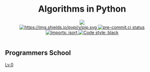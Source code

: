 <h1 align="center"> Algorithms in Python </h1>

<div align="center">
  <img src="https://img.shields.io/badge/Python-3.10.8-3776AB?style=flat-square&logo=Python&logoColor=white"/>
  <br>
  <a href="https://pypi.org/project/pip/" rel="nofollow">
    <img alt="https://img.shields.io/pypi/v/pip.svg" src="https://warehouse-camo.ingress.cmh1.psfhosted.org/cd7ef4975d71b4a87a35b3c01b5b1ec8481c4549/68747470733a2f2f696d672e736869656c64732e696f2f707970692f762f7069702e737667">
  </a>
  <a href="https://results.pre-commit.ci/latest/github/pre-commit/pre-commit/main">
    <img src="https://results.pre-commit.ci/badge/github/pre-commit/pre-commit/main.svg" alt="pre-commit.ci status" style="max-width:100%;">
  </a>
  <a href="https://pycqa.github.io/isort/" rel="nofollow">
    <img src="https://camo.githubusercontent.com/fe4a658dd745f746410f961ae45d44355db1cc0e4c09c7877d265c1380248943/68747470733a2f2f696d672e736869656c64732e696f2f62616467652f253230696d706f7274732d69736f72742d2532333136373462313f7374796c653d666c6174266c6162656c436f6c6f723d656638333336" alt="Imports: isort" data-canonical-src="https://img.shields.io/badge/%20imports-isort-%231674b1?style=flat&amp;labelColor=ef8336" style="max-width: 100%;">
  </a>
  <a href="https://github.com/psf/black">
    <img alt="Code style: black" src="https://camo.githubusercontent.com/d91ed7ac7abbd5a6102cbe988dd8e9ac21bde0a73d97be7603b891ad08ce3479/68747470733a2f2f696d672e736869656c64732e696f2f62616467652f636f64652532307374796c652d626c61636b2d3030303030302e737667" data-canonical-src="https://img.shields.io/badge/code%20style-black-000000.svg" style="max-width: 100%;">
  </a>
</div>
<br>

<div>
  <h2> Programmers School </h2>
  <a href="https://github.com/Superb777Sugi/AlgorithmsInPython/tree/main/ProgrammersSchool/Lv.0">Lv.0 </a>
</div>
